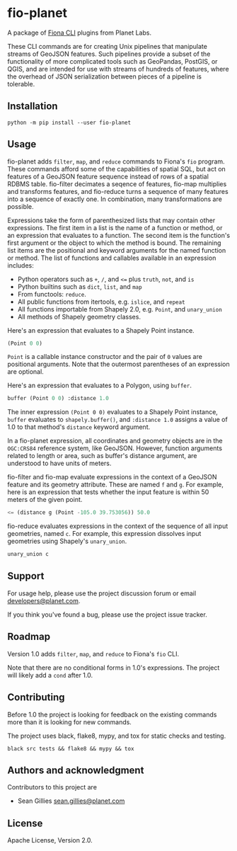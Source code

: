 fio-planet
==========

A package of [Fiona CLI](https://fiona.readthedocs.io/en/stable/cli.html)
plugins from Planet Labs.

These CLI commands are for creating Unix pipelines that manipulate streams of
GeoJSON features. Such pipelines provide a subset of the functionality of more
complicated tools such as GeoPandas, PostGIS, or QGIS, and are intended for use
with streams of hundreds of features, where the overhead of JSON serialization
between pieces of a pipeline is tolerable.

Installation
------------

```
python -m pip install --user fio-planet
```

Usage
-----

fio-planet adds `filter`, `map`, and `reduce` commands to Fiona's `fio`
program. These commands afford some of the capabilities of spatial SQL, but act
on features of a GeoJSON feature sequence instead of rows of a spatial RDBMS
table.  fio-filter decimates a seqence of features, fio-map multiplies and
transforms features, and fio-reduce turns a sequence of many features into a
sequence of exactly one.  In combination, many transformations are possible.

Expressions take the form of parenthesized lists that may contain other
expressions. The first item in a list is the name of a function or method, or
an expression that evaluates to a function. The second item is the function's
first argument or the object to which the method is bound. The remaining list
items are the positional and keyword arguments for the named function or
method. The list of functions and callables available in an expression
includes:

* Python operators such as `+`, `/`, and `<=` plus `truth`, `not`, and `is`
* Python builtins such as `dict`, `list`, and `map`
* From functools: `reduce`.
* All public functions from itertools, e.g. `islice`, and `repeat`
* All functions importable from Shapely 2.0, e.g. `Point`, and
  `unary_union`
* All methods of Shapely geometry classes.

Here's an expression that evaluates to a Shapely Point instance.

```lisp
(Point 0 0)
```

`Point` is a callable instance constructor and the pair of `0` values are
positional arguments. Note that the outermost parentheses of an expression are
optional.

Here's an expression that evaluates to a Polygon, using `buffer`.

```lisp
buffer (Point 0 0) :distance 1.0
```

The inner expression `(Point 0 0)` evaluates to a Shapely Point instance,
`buffer` evaluates to `shapely.buffer()`, and `:distance 1.0` assigns a value
of 1.0 to that method's `distance` keyword argument.

In a fio-planet expression, all coordinates and geometry objects are in the
`OGC:CRS84` reference system, like GeoJSON. However, function arguments related
to length or area, such as buffer's distance argument, are understood to have
units of meters.

fio-filter and fio-map evaluate expressions in the context of a GeoJSON feature
and its geometry attribute. These are named `f` and `g`. For example, here is
an expression that tests whether the input feature is within 50 meters of the
given point.

```lisp
<= (distance g (Point -105.0 39.753056)) 50.0
```

fio-reduce evaluates expressions in the context of the sequence of all input
geometries, named `c`. For example, this expression dissolves input
geometries using Shapely's `unary_union`.

```lisp
unary_union c
```

Support
-------

For usage help, please use the project discussion forum or email
developers@planet.com.

If you think you've found a bug, please use the project issue tracker.

Roadmap
-------

Version 1.0 adds `filter`, `map`, and `reduce` to Fiona's `fio` CLI.

Note that there are no conditional forms in 1.0's expressions. The project will
likely add a `cond` after 1.0.

Contributing
------------

Before 1.0  the project is looking for feedback on the existing commands more
than it is looking for new commands.

The project uses black, flake8, mypy, and tox for static checks
and testing.

```
black src tests && flake8 && mypy && tox
```

Authors and acknowledgment
--------------------------

Contributors to this project are

* Sean Gillies <sean.gillies@planet.com>

License
-------

Apache License, Version 2.0.
